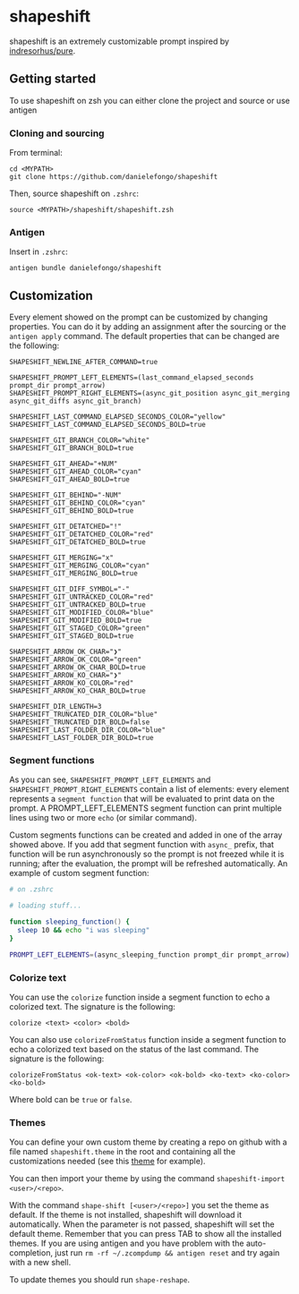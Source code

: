 # shapeshift

shapeshift is an extremely customizable prompt inspired by [indresorhus/pure](https://github.com/sindresorhus/pure).

## Getting started

To use shapeshift on zsh you can either clone the project and source or use antigen

### Cloning and sourcing

From terminal:

```
cd <MYPATH>
git clone https://github.com/danielefongo/shapeshift
```

Then, source shapeshift on `.zshrc`:

```
source <MYPATH>/shapeshift/shapeshift.zsh
```

### Antigen

Insert in `.zshrc`:

```
antigen bundle danielefongo/shapeshift
```

## Customization

Every element showed on the prompt can be customized by changing properties. You can do it by adding an assignment after the sourcing or the `antigen apply` command. The default properties that can be changed are the following:

```
SHAPESHIFT_NEWLINE_AFTER_COMMAND=true

SHAPESHIFT_PROMPT_LEFT_ELEMENTS=(last_command_elapsed_seconds prompt_dir prompt_arrow)
SHAPESHIFT_PROMPT_RIGHT_ELEMENTS=(async_git_position async_git_merging async_git_diffs async_git_branch)

SHAPESHIFT_LAST_COMMAND_ELAPSED_SECONDS_COLOR="yellow"
SHAPESHIFT_LAST_COMMAND_ELAPSED_SECONDS_BOLD=true

SHAPESHIFT_GIT_BRANCH_COLOR="white"
SHAPESHIFT_GIT_BRANCH_BOLD=true

SHAPESHIFT_GIT_AHEAD="+NUM"
SHAPESHIFT_GIT_AHEAD_COLOR="cyan"
SHAPESHIFT_GIT_AHEAD_BOLD=true

SHAPESHIFT_GIT_BEHIND="-NUM"
SHAPESHIFT_GIT_BEHIND_COLOR="cyan"
SHAPESHIFT_GIT_BEHIND_BOLD=true

SHAPESHIFT_GIT_DETATCHED="!"
SHAPESHIFT_GIT_DETATCHED_COLOR="red"
SHAPESHIFT_GIT_DETATCHED_BOLD=true

SHAPESHIFT_GIT_MERGING="x"
SHAPESHIFT_GIT_MERGING_COLOR="cyan"
SHAPESHIFT_GIT_MERGING_BOLD=true

SHAPESHIFT_GIT_DIFF_SYMBOL="-"
SHAPESHIFT_GIT_UNTRACKED_COLOR="red"
SHAPESHIFT_GIT_UNTRACKED_BOLD=true
SHAPESHIFT_GIT_MODIFIED_COLOR="blue"
SHAPESHIFT_GIT_MODIFIED_BOLD=true
SHAPESHIFT_GIT_STAGED_COLOR="green"
SHAPESHIFT_GIT_STAGED_BOLD=true

SHAPESHIFT_ARROW_OK_CHAR="❯"
SHAPESHIFT_ARROW_OK_COLOR="green"
SHAPESHIFT_ARROW_OK_CHAR_BOLD=true
SHAPESHIFT_ARROW_KO_CHAR="❯"
SHAPESHIFT_ARROW_KO_COLOR="red"
SHAPESHIFT_ARROW_KO_CHAR_BOLD=true

SHAPESHIFT_DIR_LENGTH=3
SHAPESHIFT_TRUNCATED_DIR_COLOR="blue"
SHAPESHIFT_TRUNCATED_DIR_BOLD=false
SHAPESHIFT_LAST_FOLDER_DIR_COLOR="blue"
SHAPESHIFT_LAST_FOLDER_DIR_BOLD=true
```

### Segment functions

As you can see, `SHAPESHIFT_PROMPT_LEFT_ELEMENTS` and `SHAPESHIFT_PROMPT_RIGHT_ELEMENTS` contain a list of elements: every element represents a `segment function` that will be evaluated to print data on the prompt. A PROMPT_LEFT_ELEMENTS segment function can print multiple lines using two or more `echo` (or similar command).

Custom segments functions can be created and added in one of the array showed above. If you add that segment function with `async_` prefix, that function will be run asynchronously so the prompt is not freezed while it is running; after the evaluation, the prompt will be refreshed automatically. An example of custom segment function:

```zsh
# on .zshrc

# loading stuff...

function sleeping_function() {
  sleep 10 && echo "i was sleeping"
}

PROMPT_LEFT_ELEMENTS=(async_sleeping_function prompt_dir prompt_arrow)
```

### Colorize text

You can use the `colorize` function inside a segment function to echo a colorized text. The signature is the following:

```
colorize <text> <color> <bold>
```

You can also use `colorizeFromStatus` function inside a segment function to echo a colorized text based on the status of the last command. The signature is the following:

```
colorizeFromStatus <ok-text> <ok-color> <ok-bold> <ko-text> <ko-color> <ko-bold>
```

Where bold can be `true` or `false`.

### Themes

You can define your own custom theme by creating a repo on github with a file named `shapeshift.theme` in the root and containing all the customizations needed (see this [theme](https://github.com/danielefongo/fish-shapeshift) for example).

You can then import your theme by using the command `shapeshift-import <user>/<repo>`.

With the command `shape-shift [<user>/<repo>]` you set the theme as default. If the theme is not installed, shapeshift will download it automatically. When the parameter is not passed, shapeshift will set the default theme. Remember that you can press TAB to show all the installed themes. If you are using antigen and you have problem with the auto-completion, just run `rm -rf ~/.zcompdump && antigen reset` and try again with a new shell.

To update themes you should run `shape-reshape`.
